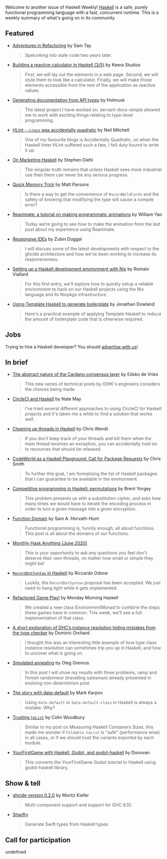 Welcome to another issue of Haskell Weekly!
[Haskell](https://www.haskell.org) is a safe, purely functional programming language with a fast, concurrent runtime.
This is a weekly summary of what's going on in its community.

## Featured

- [Adventures in Refactoring](https://samtay.github.io/posts/refactoring-adventures) by Sam Tay
  > Spelunking into stale code two years later.

- [Building a reactive calculator in Haskell (3/5)](https://keera.co.uk/2020/06/02/building-a-reactive-calculator-in-haskell-3-5/) by Keera Studios
  > First, we will lay out the elements in a web page. Second, we will style them to look like a calculator. Finally, we will make those elements accessible from the rest of the application as reactive values.

- [Generating documentation from API types](https://holmusk.dev/blog/2020-05-18-Generating-documentation-from-API-types.html) by Holmusk
  > The latest project I have worked on, servant-docs-simple allowed me to work with exciting things relating to type-level programming.

- [HLint `--cross` was accidentally quadratic](https://neilmitchell.blogspot.com/2020/05/hlint-cross-was-accidentally-quadratic.html) by Neil Mitchell
  > One of my favourite blogs is Accidentally Quadratic, so when the Haskell linter HLint suffered such a fate, I felt duty bound to write it up.

- [On Marketing Haskell](https://www.stephendiehl.com/posts/marketing.html) by Stephen Diehl
  > The singular truth remains that unless Haskell sees more industrial use then there can never be any serious progress.

- [Quick Memory Trick](https://www.parsonsmatt.org/2020/06/01/quick_memory_trick.html) by Matt Parsons
  > Is there a way to get the convenience of `RecordWildCards` and the safety of knowing that modifying the type will cause a compile error?

- [Reanimate: a tutorial on making programmatic animations](https://williamyaoh.com/posts/2020-05-31-reanimate-nqueens-tutorial.html) by William Yao
  > Today we’re going to see how to make the animation from the last post about my experience using Reanimate.

- [Responsive IDEs](https://mpickering.github.io/ide/posts/2020-05-29-hiedb.html) by Zubin Duggal
  > I will discuss some of the latest developments with respect to the ghcide architecture and how we’ve been working to increase its responsiveness.

- [Setting up a Haskell development environment with Nix](https://romainviallard.dev/en/blog/setting-up-a-haskell-development-environment-with-nix/) by Romain Viallard
  > For this first entry, we'll explore how to quickly setup a reliable environment to hack on our Haskell projects using the Nix language and its Nixpkgs infrastructure.

- [Using Template Haskell to generate boilerplate](https://jmtd.net/log/template_haskell/boilerplate/) by Jonathan Dowland
  > Here's a practical example of applying Template Haskell to reduce the amount of boilerplate code that is otherwise required.

## Jobs

Trying to hire a Haskell developer?
You should [advertise with us](https://haskellweekly.news/advertising.html)!

## In brief

- [The abstract nature of the Cardano consensus layer](https://iohk.io/en/blog/posts/2020/05/28/the-abstract-nature-of-the-consensus-layer/) by Edsko de Vries
  > This new series of technical posts by IOHK's engineers considers the choices being made.

- [CircleCI and Haskell](https://dev.to/codenoodle/circleci-and-haskell-46g6) by Nate May
  > I've tried several different approaches to using CircleCI for Haskell projects and it's taken me a while to find a solution that works well.

- [Cleaning up threads in Haskell](https://chrismwendt.github.io/blog/2020/05/31/cleaning-up-threads-in-haskell.html) by Chris Wendt
  > If you don’t keep track of your threads and kill them when the main thread receives an exception, you can accidentally hold on to resources that should be released.

- [CodeWorld as a Haskell Playground: Call for Package Requests](https://medium.com/@cdsmithus/codeworld-as-a-haskell-playground-call-for-package-requests-3b9ae3bcd840) by Chris Smith
  > To further this goal, I am formalizing the list of Haskell packages that I can guarantee to be available in the environment.

- [Competitive programming in Haskell: permutations](https://byorgey.wordpress.com/2020/05/30/competitive-programming-in-haskell-permutations/) by Brent Yorgey
  > This problem presents us with a substitution cipher, and asks how many times we would have to iterate the encoding process in order to turn a given message into a given encryption.

- [Function Domain](https://dev.to/samhh/function-domain-33fb) by Sam A. Horvath-Hunt
  > Functional programming is, funnily enough, all about functions. This post is all about the domains of our functions.

- [Monthly Hask Anything (June 2020)](https://np.reddit.com/r/haskell/comments/gu2ovt/monthly_hask_anything_june_2020/)
  > This is your opportunity to ask any questions you feel don't deserve their own threads, no matter how small or simple they might be!

- [`RecordDotSyntax` in Haskell](https://dev.to/riccardoodone/recorddotsyntax-in-haskell-2jgl) by Riccardo Odone
  > Luckily, the `RecordDotSyntax` proposal has been accepted. We just need to hang tight while it gets implemented.

- [Refactored Game Play!](https://mmhaskell.com/blog/2020/5/18/refactored-gameplay) by Monday Morning Haskell
  > We created a new class EnvironmentMonad to combine the steps these games have in common. This week, we'll see a full implementation of that class.

- [A short exploration of GHC’s instance resolution hiding mistakes from the type checker](https://dorchard.blog/2020/06/03/a-short-exploration-of-ghcs-instance-resolution-hiding-mistakes-from-the-type-checker/) by Dominic Orchard
  > I thought this was an interesting little example of how type class instance resolution can sometimes trip you up in Haskell, and how to uncover what is going on.

- [Simulated annealing](https://oleg.fi/gists/posts/2020-06-02-simulated-annealing.html) by Oleg Grenrus
  > In this post I will show my results with three problems, ramp and finnish randonneur (travelling salesman) already presented in evolving non-determinism post.

- [The story with data-default](https://markkarpov.com//post/data-default.html) by Mark Karpov
  > Using `data-default` or `data-default-class` in Haskell is always a mistake. Why?

- [Trusting `toList`](https://www.fosskers.ca/en/blog/tolist) by Colin Woodbury
  > Similar to my post on Measuring Haskell Containers Sizes, this made me wonder if `Foldable.toList` is "safe" (performance wise) in all cases, or if we should trust the variants exported by each module.

- [YourFirstGame with Haskell, Godot, and godot-haskell](https://spartanengineer.com/posts/2020-05-24-yourfirstgame-with-haskell-and-godot.html) by Donovan
  > This converts the YourFirstGame Godot tutorial to Haskell using godot-haskell library.

## Show & tell

- [ghcide version 0.2.0](https://github.com/digital-asset/ghcide/releases/tag/v0.2.0) by Moritz Kiefer
  > Multi-component support and support for GHC 8.10.

- [Shwifty](https://hackage.haskell.org/package/shwifty-0.0.3.0)
  > Generate Swift types from Haskell types.

## Call for participation

undefined
